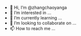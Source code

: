 - 👋 Hi, I’m @zhangchaoyanga
- 👀 I’m interested in ...
- 🌱 I’m currently learning ...
- 💞️ I’m looking to collaborate on ...
- 📫 How to reach me ...

<!---
zhangchaoyanga/zhangchaoyanga is a ✨ special ✨ repository because its `README.md` (this file) appears on your GitHub profile.
You can click the Preview link to take a look at your changes.
--->
